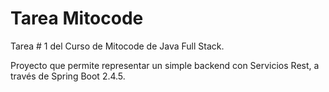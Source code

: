 # Tarea Mitocode
Tarea # 1 del Curso de Mitocode de Java Full Stack.

Proyecto que permite representar un simple backend con Servicios Rest, a través de Spring Boot 2.4.5.
